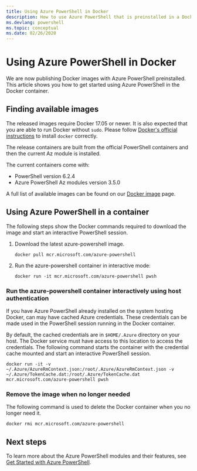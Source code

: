 ```yaml
---
title: Using Azure PowerShell in Docker
description: How to use Azure PowerShell that is preinstalled in a Docker image.
ms.devlang: powershell
ms.topic: conceptual
ms.date: 02/26/2020
---
```


# Using Azure PowerShell in Docker

We are now publishing Docker images with Azure PowerShell preinstalled. This article shows you how
to get started using Azure PowerShell in the Docker container.

## Finding available images

The released images require Docker 17.05 or newer. It is also expected that you are able to run
Docker without `sudo`. Please follow [Docker's official instructions][install] to install `docker`
correctly.

The release containers are built from the official PowerShell containers and then the current Az
module is installed.

The current containers come with:

- PowerShell version 6.2.4
- Azure PowerShell Az modules version 3.5.0

A full list of available images can be found on our [Docker image][az image] page.

## Using Azure PowerShell in a container

The following steps show the Docker commands required to download the image and start an interactive
PowerShell session.

1. Download the latest azure-powershell image.

   ```
   docker pull mcr.microsoft.com/azure-powershell
   ```

1. Run the azure-powershell container in interactive mode:

   ```
   docker run -it mcr.microsoft.com/azure-powershell pwsh
   ```

### Run the azure-powershell container interactively using host authentication

If you have Azure PowerShell already installed on the system hosting Docker, can may have cached
Azure credentials. These credentials can be made used in the PowerShell session running in the
Docker container.

By default, the cached credentials are in `$HOME/.Azure` directory on your host. The Docker service
must have access to this location to access the credentials. The following command starts the
container with the credential cache mounted and start an interactive PowerShell session.

```
docker run -it -v ~/.Azure/AzureRmContext.json:/root/.Azure/AzureRmContext.json -v ~/.Azure/TokenCache.dat:/root/.Azure/TokenCache.dat mcr.microsoft.com/azure-powershell pwsh
```

### Remove the image when no longer needed

The following command is used to delete the Docker container when you no longer need it.

```
docker rmi mcr.microsoft.com/azure-powershell
```

## Next steps

To learn more about the Azure PowerShell modules and their features, see
[Get Started with Azure PowerShell](get-started-azureps.md).


<!-- link references -->
[install]: https://docs.docker.com/engine/installation/
[powershell image]: https://hub.docker.com/_/microsoft-powershell
[az image]: https://hub.docker.com/_/azure-powershell